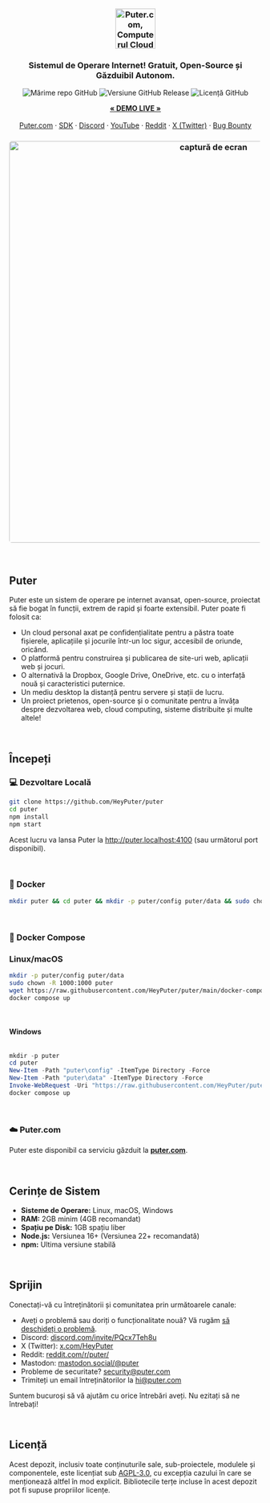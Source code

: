 <h3 align="center"><img width="80" alt="Puter.com, Computerul Cloud Personal: Toate fișierele, aplicațiile și jocurile tale într-un singur loc, accesibile de oriunde, oricând." src="https://assets.puter.site/puter-logo.png"></h3>

<h3 align="center">Sistemul de Operare Internet! Gratuit, Open-Source și Găzduibil Autonom.</h3>

<p align="center">
    <img alt="Mărime repo GitHub" src="https://img.shields.io/github/repo-size/HeyPuter/puter"> <img alt="Versiune GitHub Release" src="https://img.shields.io/github/v/release/HeyPuter/puter?label=cea%20mai%20recent%C4%83%20versiune"> <img alt="Licență GitHub" src="https://img.shields.io/github/license/HeyPuter/puter">
</p>
<p align="center">
    <a href="https://puter.com/"><strong>« DEMO LIVE »</strong></a>
    <br />
    <br />
    <a href="https://puter.com">Puter.com</a>
    ·
    <a href="https://docs.puter.com" target="_blank">SDK</a>
    ·
    <a href="https://discord.com/invite/PQcx7Teh8u">Discord</a>
    ·
    <a href="https://www.youtube.com/@EricsPuterVideos">YouTube</a>
    ·
    <a href="https://reddit.com/r/puter">Reddit</a>
    ·
    <a href="https://twitter.com/HeyPuter">X (Twitter)</a>
    ·
    <a href="https://hackerone.com/puter_h1b">Bug Bounty</a>
</p>

<h3 align="center"><img width="800" style="border-radius:5px;" alt="captură de ecran" src="https://assets.puter.site/puter.com-screenshot-3.webp"></h3>

<br/>

## Puter

Puter este un sistem de operare pe internet avansat, open-source, proiectat să fie bogat în funcții, extrem de rapid și foarte extensibil. Puter poate fi folosit ca:

- Un cloud personal axat pe confidențialitate pentru a păstra toate fișierele, aplicațiile și jocurile într-un loc sigur, accesibil de oriunde, oricând.
- O platformă pentru construirea și publicarea de site-uri web, aplicații web și jocuri.
- O alternativă la Dropbox, Google Drive, OneDrive, etc. cu o interfață nouă și caracteristici puternice.
- Un mediu desktop la distanță pentru servere și stații de lucru.
- Un proiect prietenos, open-source și o comunitate pentru a învăța despre dezvoltarea web, cloud computing, sisteme distribuite și multe altele!

<br/>

## Începeți

### 💻 Dezvoltare Locală

```bash
git clone https://github.com/HeyPuter/puter
cd puter
npm install
npm start
```

Acest lucru va lansa Puter la http://puter.localhost:4100 (sau următorul port disponibil).

<br/>

### 🐳 Docker

```bash
mkdir puter && cd puter && mkdir -p puter/config puter/data && sudo chown -R 1000:1000 puter && docker run --rm -p 4100:4100 -v `pwd`/puter/config:/etc/puter -v `pwd`/puter/data:/var/puter  ghcr.io/heyputer/puter
```

<br/>

### 🐙 Docker Compose

### Linux/macOS

```bash
mkdir -p puter/config puter/data
sudo chown -R 1000:1000 puter
wget https://raw.githubusercontent.com/HeyPuter/puter/main/docker-compose.yml
docker compose up
```

<br/>

#### Windows

```powershell

mkdir -p puter
cd puter
New-Item -Path "puter\config" -ItemType Directory -Force
New-Item -Path "puter\data" -ItemType Directory -Force
Invoke-WebRequest -Uri "https://raw.githubusercontent.com/HeyPuter/puter/main/docker-compose.yml" -OutFile "docker-compose.yml"
docker compose up
```

<br/>

### ☁️ Puter.com

Puter este disponibil ca serviciu găzduit la [**puter.com**](https://puter.com).

<br/>

## Cerințe de Sistem

- **Sisteme de Operare:** Linux, macOS, Windows
- **RAM:** 2GB minim (4GB recomandat)
- **Spațiu pe Disk:** 1GB spațiu liber
- **Node.js:** Versiunea 16+ (Versiunea 22+ recomandată)
- **npm:** Ultima versiune stabilă

<br/>

## Sprijin

Conectați-vă cu întreținătorii și comunitatea prin următoarele canale:

- Aveți o problemă sau doriți o funcționalitate nouă? Vă rugăm [să deschideți o problemă](https://github.com/HeyPuter/puter/issues/new/choose).
- Discord: [discord.com/invite/PQcx7Teh8u](https://discord.com/invite/PQcx7Teh8u)
- X (Twitter): [x.com/HeyPuter](https://x.com/HeyPuter)
- Reddit: [reddit.com/r/puter/](https://www.reddit.com/r/puter/)
- Mastodon: [mastodon.social/@puter](https://mastodon.social/@puter)
- Probleme de securitate? [security@puter.com](mailto:security@puter.com)
- Trimiteți un email întreținătorilor la [hi@puter.com](mailto:hi@puter.com)

Suntem bucuroși să vă ajutăm cu orice întrebări aveți. Nu ezitați să ne întrebați!

<br/>

## Licență

Acest depozit, inclusiv toate conținuturile sale, sub-proiectele, modulele și componentele, este licențiat sub [AGPL-3.0](https://github.com/HeyPuter/puter/blob/main/LICENSE.txt), cu excepția cazului în care se menționează altfel în mod explicit. Bibliotecile terțe incluse în acest depozit pot fi supuse propriilor licențe.

<br/>
